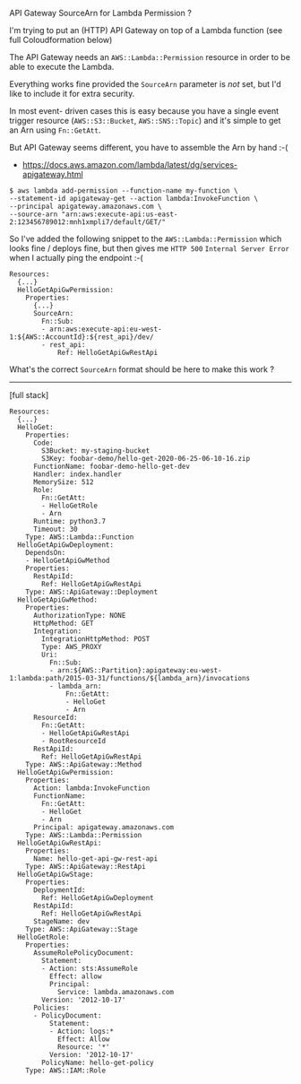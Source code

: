 API Gateway SourceArn for Lambda Permission ?

I'm trying to put an (HTTP) API Gateway on top of a Lambda function (see full Coloudformation below)

The API Gateway needs an `AWS::Lambda::Permission` resource in order to be able to execute the Lambda.

Everything works fine provided the `SourceArn` parameter is _not_ set, but I'd like to include it for extra security.

In most event- driven cases this is easy because you have a single event trigger resource (`AWS::S3::Bucket`, `AWS::SNS::Topic`) and it's simple to get an Arn using `Fn::GetAtt`.

But API Gateway seems different, you have to assemble the Arn by hand :-(

- https://docs.aws.amazon.com/lambda/latest/dg/services-apigateway.html

```
$ aws lambda add-permission --function-name my-function \
--statement-id apigateway-get --action lambda:InvokeFunction \
--principal apigateway.amazonaws.com \
--source-arn "arn:aws:execute-api:us-east-2:123456789012:mnh1xmpli7/default/GET/"
```

So I've added the following snippet to the `AWS::Lambda::Permission` which looks fine / deploys fine, but then gives me `HTTP 500` `Internal Server Error` when I actually ping the endpoint :-(

```
Resources:
  {...}
  HelloGetApiGwPermission:
    Properties:
      {...}
      SourceArn:
        Fn::Sub:
        - arn:aws:execute-api:eu-west-1:${AWS::AccountId}:${rest_api}/dev/
        - rest_api:
            Ref: HelloGetApiGwRestApi
```

What's the correct `SourceArn` format should be here to make this work ?

---

[full stack]

```
Resources:
  {...}
  HelloGet:
    Properties:
      Code:
        S3Bucket: my-staging-bucket
        S3Key: foobar-demo/hello-get-2020-06-25-06-10-16.zip
      FunctionName: foobar-demo-hello-get-dev
      Handler: index.handler
      MemorySize: 512
      Role:
        Fn::GetAtt:
        - HelloGetRole
        - Arn
      Runtime: python3.7
      Timeout: 30
    Type: AWS::Lambda::Function
  HelloGetApiGwDeployment:
    DependsOn:
    - HelloGetApiGwMethod
    Properties:
      RestApiId:
        Ref: HelloGetApiGwRestApi
    Type: AWS::ApiGateway::Deployment
  HelloGetApiGwMethod:
    Properties:
      AuthorizationType: NONE
      HttpMethod: GET
      Integration:
        IntegrationHttpMethod: POST
        Type: AWS_PROXY
        Uri:
          Fn::Sub:
          - arn:${AWS::Partition}:apigateway:eu-west-1:lambda:path/2015-03-31/functions/${lambda_arn}/invocations
          - lambda_arn:
              Fn::GetAtt:
              - HelloGet
              - Arn
      ResourceId:
        Fn::GetAtt:
        - HelloGetApiGwRestApi
        - RootResourceId
      RestApiId:
        Ref: HelloGetApiGwRestApi
    Type: AWS::ApiGateway::Method
  HelloGetApiGwPermission:
    Properties:
      Action: lambda:InvokeFunction
      FunctionName:
        Fn::GetAtt:
        - HelloGet
        - Arn
      Principal: apigateway.amazonaws.com
    Type: AWS::Lambda::Permission
  HelloGetApiGwRestApi:
    Properties:
      Name: hello-get-api-gw-rest-api
    Type: AWS::ApiGateway::RestApi
  HelloGetApiGwStage:
    Properties:
      DeploymentId:
        Ref: HelloGetApiGwDeployment
      RestApiId:
        Ref: HelloGetApiGwRestApi
      StageName: dev
    Type: AWS::ApiGateway::Stage
  HelloGetRole:
    Properties:
      AssumeRolePolicyDocument:
        Statement:
        - Action: sts:AssumeRole
          Effect: allow
          Principal:
            Service: lambda.amazonaws.com
        Version: '2012-10-17'
      Policies:
      - PolicyDocument:
          Statement:
          - Action: logs:*
            Effect: Allow
            Resource: '*'
          Version: '2012-10-17'
        PolicyName: hello-get-policy
    Type: AWS::IAM::Role
```